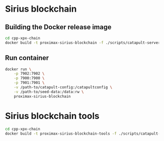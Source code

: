 # Sirius blockchain

## Building the Docker release image 

```bash
cd cpp-xpx-chain
docker build -t proximax-sirius-blockchain -f ./scripts/catapult-server-docker/DockerfileDebian .
```

## Run container
```bash
docker run \
    -p 7902:7902 \
    -p 7900:7900 \
    -p 7901:7901 \
    -v /path-to/catapult-config:/catapultconfig \
    -v /path-to/seed-data:/data:rw \
    proximax-sirius-blockchain
```

# Sirius blockchain tools
```bash
cd cpp-xpx-chain
docker build -t proximax-sirius-blockchain-tools -f ./scripts/catapult-server-docker/DockerfileTools .
```

